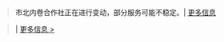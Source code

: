 <script>
var targetDateA = new Date("Nov 16, 2023 00:00:00").getTime();
var x = setInterval(function() {
  var now = new Date().getTime();
  var distanceA = targetDateA - now;
  var daysA = Math.floor(distanceA / (1000 * 60 * 60 * 24))+1 ;
  document.getElementById("countdowna").innerHTML = "距离 2023 高一上期中检测 还有 " + daysA + " 天";
  if (distanceA < 0) {
    clearInterval(x);
    document.getElementById("countdowna").innerHTML = daysA + "2023 高一上期中检测 正在进行";
  }
}, 1000);
</script>

<blockquote class="greena"><a>市北内卷合作社正在进行变动，部分服务可能不稳定。| </a><a href="https://liubanlaobanzhang.github.io/study-together-docs/docs/notice/32766-合作社改造3.html">更多信息</a></blockquote>
<blockquote class="reda"><a id="countdowna"></a><a> | </a><a href="/study-together-docs/docs/notice/2023-10-14-2023期中省联考通知.html"> 更多信息 ></a></blockquote>
